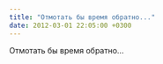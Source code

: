 ```yaml
---
title: "Отмотать бы время обратно..."
date: 2012-03-01 22:05:00 +0300
---
```


Отмотать бы время обратно...

